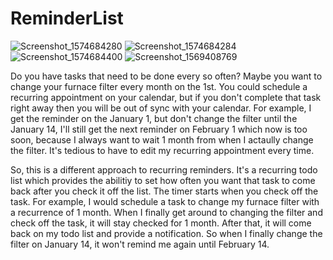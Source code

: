 # ReminderList
![Screenshot_1574684280](https://user-images.githubusercontent.com/5169868/69540324-566ee880-0f54-11ea-924b-2594b4668d3d.png)
![Screenshot_1574684284](https://user-images.githubusercontent.com/5169868/69540351-61297d80-0f54-11ea-90e4-34d2b1af86e4.png)
![Screenshot_1574684400](https://user-images.githubusercontent.com/5169868/69540361-6686c800-0f54-11ea-95fb-2993d3ca8087.png)
![Screenshot_1569408769](https://user-images.githubusercontent.com/5169868/65595677-44c49100-df63-11e9-8156-656484956c48.png)

Do you have tasks that need to be done every so often? Maybe you want to change your furnace filter every month on the 1st. You could schedule a recurring appointment on your calendar, but if you don't complete that task right away then you will be out of sync with your calendar. For example, I get the reminder on the January 1, but don't change the filter until the January 14, I'll still get the next reminder on February 1 which now is too soon, because I always want to wait 1 month from when I actaully change the filter. It's tedious to have to edit my recurring appointment every time.

So, this is a different approach to recurring reminders. It's a recurring todo list which provides the abilitiy to set how often you want that task to come back after you check it off the list. The timer starts when you check off the task. For example, I would schedule a task to change my furnace filter with a recurrence of 1 month. When I finally get around to changing the filter and check off the task, it will stay checked for 1 month. After that, it will come back on my todo list and provide a notification. So when I finally change the filter on January 14, it won't remind me again until February 14.
